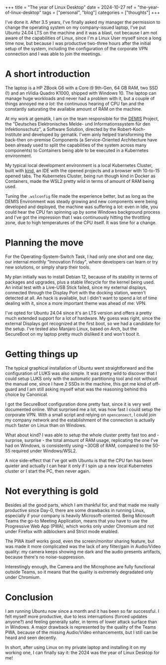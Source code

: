 +++
title = "The year of Linux Desktop"
date = 2024-10-27
ref = "the-year-of-linux-desktop"
tags = ["personal", "blog"]
categories = ["thoughts"]
+++

I've done it. After 3.5 years, I've finally asked my manager the permission to change the operating system on my company-issued laptop, I've put Ubuntu 24.04 LTS on the machine and it was a blast, not because I am not aware of the capabilities of Linux, since I'm a Linux User myself since a long time now, but because I was productive two-three hours after the initial setup of the system, including the configuration of the corporate VPN connection and I was able to join the meetings.

# A short introduction

The laptop is a HP ZBook G6 with a Core i9 9th-Gen, 64 GB RAM, two SSD (!) and an nVidia Quadro K1000, shipped with Windows 10. The laptop can manage huge workloads and never had a problem with it, but a couple of things annoyed me _a lot_: the continuous hearing of CPU fan and the constantly saturating the available amount of RAM on the machine.

At my work at gematik, I am on the team responsible for the [DEMIS](https://www.rki.de/DE/Content/Infekt/IfSG/DEMIS/DEMIS_node.html) Project, the "Deutsches Elek­tro­ni­sches Melde- und Infor­ma­tions­system für den Infek­tions­schutz", a Software Solution, directed by the Robert-Koch-Institute and developed by gematik. I'vem ainly helped transforming the back-then on-premise Components (a Service-Oriented Architecture have been already used to split the capabilities of the system across many components) to Containers being able to be executed in a Kubernetes environment.

My typical local development environment is a local Kubernetes Cluster, built with [kind](https://kind.sigs.k8s.io/), an IDE with the opened projects and a browser with 10-to-15 opened tabs. The Kubernetes Cluster, being run though kind in Docker as Containers, made the WSL2 pretty wild in terms of amount of RAM being used.

Tuning the `.wslconfig` file made the experience better, but as long as the DEMIS Environment was steady growing and new components were being developed and deployed, the machine was suffering a lot: even in Idle, you could hear the CPU fan spinning up by some Windows background process and I've got the impression that I was continuously hitting the throttling zone, due to high temperatures of the CPU itself. It was time for a change.

# Planning the move

For the Operating-System-Switch Task, I had only one shot and one day, our internal monthly "Innovation Friday", where developers can learn or try new solutions, or simply sharp their tools.

My plan initially was to install Debian 12, because of its stability in terms of packages and upgrades, plus a stable lifecycle for the kernel being used. An initial test with a Live-USB Stick failed, since my external displays, connected through the Display Port with the docking station, weren't detected at all. An hack is available, but I didn't want to spend a lot of time dealing with it, since a more important theme was ahead of me: VPN.

I've opted for Ubuntu 24.04 since it's an LTS version and offers a pretty much extended support for a lot of hardware. My guess was right, since the external Displays got recognized at the first boot, so we had a candidate for the setup. I've tested also Manjaro Linux, based on Arch, but the SecureBoot on my laptop pretty much disliked it and won't boot it.

# Getting things up 

The typical graphical installation of Ubuntu went straightforward and the configuration of LUKS was also simple. It was pretty wild to discover that I could setup LUKS only with the automatic partitioning tool and not without the manual one, since I have 2 SSDs in the machine, this got me kind of off-guard and I am still asking myself what was the reasoning behind this choice by Canonical.

I got the SecureBoot configuration done pretty fast, since it is very well documented online. What surprised me a lot, was how fast I could setup the corporate VPN. With a small script and relying on `openconnect`, I could join my company network and the establishment of the connection is actually much faster on Linux than on Windows.

What about kind? I was able to setup the whole cluster pretty fast too and - surprise, surprise - the total amount of RAM usage, replicating the one I've had on Windows, is consistently using ~30GB of RAM, compared to the 50-55 required under Windows/WSL2.

A nice side-effect that I've got with Ubuntu is that the CPU fan has been quieter and actually I can hear it only if I spin up a new local Kubernetes cluster or I start the PC, then never again.

# Not everything is gold

Besides all the good parts, which I am thankful for, and that made me really productive since Day-0, there are some drawbacks in running Linux, especially if your company is heavily Microsoft-oriented. Being Microsoft Teams the go-to Meeting Application, means that you have to use the Progressive Web App (PWA), which works only under Chromium and not under Firefox with adblockers and Strict mode enabled.

The PWA itself works good, even the screen/monitor sharing feature, but was made it more complicated was the lack of any filter/gain in Audio/Video quality: my camera keeps showing me dark and the audio presents artifacts, because there's no noise-suppression.

Interestingly enough, the Camera and the Microphone are fully functional outside Teams, so it means that the quality is extremely degradated only under Chromium.

# Conclusion

I am running Ubuntu now since a month and it has been so far successful. I felt myself more productive, due to less interruptions (forced updates anyone?) and feeling generally safer, in terms of lower attack surface than in Windows. A major drawback is represented by the quality of the Teams PWA, because of the missing Audio/Video enhancements, but I still can be heard and seen decently.

In short, after using Linux on my private laptop and installing it on my working one, I can finally say it: the 2024 was the year of Linux Desktop for me!